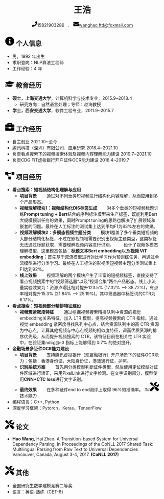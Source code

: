<center>

<h1>王浩</h1>

<div>

<span><img src="assets/phone-solid.svg" width="18px">15821903289</span>&ensp;  . &ensp; <span><img src="assets/envelope-solid.svg" width="18px">wanghao.ftd@foxmail.com</span>

</center>

 ## <img src="assets/info-circle-solid.svg" width="30px"> 个人信息 

 - 男，1992 年出生
 - 求职意向：NLP算法工程师
 - 工作经验：4 年

## <img src="assets/graduation-cap-solid.svg" width="30px"> 教育经历

- **硕士，上海交通大学**，计算机科学与技术专业，2015.9~2018.4
  - 研究方向：自然语言处理；导师：赵海教授
- **学士，西安交通大学**，软件工程专业，2011.9~2015.7
## <img src="assets/briefcase-solid.svg" width="30px"> 工作经历
- 自主创业                                                                                                                    2021.10~至今
- 腾讯科技（深圳）有限公司，应用研究                                                                  2018.4~2021.10
- 负责看点搜索下的视频搜索体验及视频内容理解能力建设                                   2019.7~2021.10
- 负责CDG FiT虚拟银行开户证件OCR能力建设                                                       2018.4~2019.7
## <img src="assets/project-diagram-solid.svg" width="30px"> 项目经历
- **看点搜索：短视频结构化理解与应用**
  - **项目背景**
    &ensp;&ensp;&ensp;&ensp;通过对不同垂类短视频进行结构化内容理解，从而应用到多个产品形态。
  - **视频理解模块1：视频结构化DIS标签生成**
    &ensp;&ensp;&ensp;&ensp;对多个垂类的短视频标题训练**Prompt tuning + Bert**结合的序列标注模型来生产标签，既能利用Bert大规模预训任务的效果，同时Prompt tuning的思路也解决了扩展领域和嵌套的问题。最终在人工标注的测试集上达到平均F1为83%左右的效果。
  - **视频理解模块2：多模态视频主题分类**
    &ensp;&ensp;&ensp;&ensp;模块1覆盖了多个垂类短视频的大部分结构化标签，不过在影视领域需要识别出视频主题类型，这类标签无法通过标题获取，需要理解视频内容进行识别。
    &ensp;&ensp;&ensp;&ensp;设计了视频多模态理解模型，这里模态包括：**标题文本Bert embedding**以及**视频 ViT embedding**；首先基于双流模型进行对比学习作为预训练任务，再通过单流模型进行分类学习。最终在人工标注的影视类短视频主题分类测试集上F1达到92%。
  - **线上效果**
    &ensp;&ensp;&ensp;&ensp;视频理解的两个模块产生了丰富的短视频标签，直接支持了看点视频搜索中的”视频筛选器“以及”视频合集“两个产品形态。线上小流量实验效果为：资源点曝比相对提升123.5% (17.32% --> 38.72%)，有点率相对提升15.3% (21.84% --> 25.19%)。其中筛选器中标签词的CTR为6.17%。
- **看点搜索：短视频部分精排特征建设**
  - **视频簇紧密度特征**
    &ensp;&ensp;&ensp;&ensp;通过挖掘视频搜索精排队列中资源的视觉embedding关系特征，加入 LTR 模型，提高视频搜索的 CTR 指标。通过视觉 embedding 紧密度寻找队列中心点，结合资源队列中的高 CTR 资源为中心点，计算其他视频与中心点视频的相似度特征，调高优质资源的排序优先级，从而提升视频搜索的 CTR。该特征目前在相关性 LTR 实验中，在验证集ndcg@-3 指标上能够得到 0.7% 的绝对提升。
- **金融场景多证件OCR能力建设**
  - **项目背景**
    &ensp;&ensp;&ensp;&ensp;支持腾讯虚拟银行（现富融银行）开户场景下的证件OCR能力；包括：香港身份证，大陆身份证，港澳通行证，护照。
  - **识别系统方案**
    &ensp;&ensp;&ensp;&ensp;首先用分类模型判断证件类型，然后使用定位模型对证件区域进行矫正，采用PixelLink进行文字检测。在文字识别部分，模型使用**CNN+CTC loss**进行文字识别。
  - **最终效果**
    &ensp;&ensp;&ensp;&ensp;在多种证件end to end测评上取得 96%的准确率。
##<img src="assets/tools-solid.svg" width="30px"> 技术能力
- 编程语言：C++, Python
- 深度学习框架：Pytorch，Keras，TensorFlow 
## <img src="assets/tools-solid.svg" width="30px"> 论文
- **Hao Wang**, Hai Zhao. A Transition-based System for Universal Dependency Parsing. In Proceedings of the CoNLL 2017 Shared Task: Multilingual Parsing from Raw Text to Universal Dependencies Vancouver, Canada, August 3-4, 2017. **(CoNLL 2017)**
## <img src="assets/tools-solid.svg" width="30px"> 其他
- 全国研究生数学建模竞赛二等奖
- 语言：英语-熟练（CET-6）